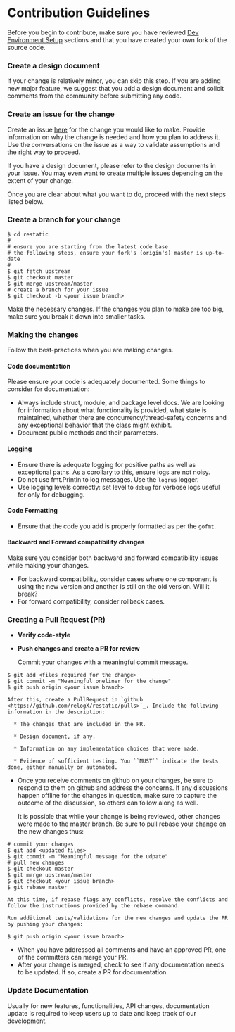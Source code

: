 # Contribution Guidelines

Before you begin to contribute, make sure you have reviewed [Dev Environment Setup](https://github.com/relogX/restatic/blob/master/README.md) sections and that you have created your own fork of the source code.

### Create a design document

If your change is relatively minor, you can skip this step. If you are adding new major feature, we suggest that you add a design document and solicit comments from the community before submitting any code.

### Create an issue for the change

Create an issue [here](https://github.com/relogX/restatic/issues) for the change you would like to make. Provide information on why the change is needed and how you plan to address it. Use the conversations on the issue as a way to validate assumptions and the right way to proceed.

If you have a design document, please refer to the design documents in your Issue. You may even want to create multiple issues depending on the extent of your change.

Once you are clear about what you want to do, proceed with the next steps listed below.

### Create a branch for your change

```text
$ cd restatic
#
# ensure you are starting from the latest code base
# the following steps, ensure your fork's (origin's) master is up-to-date
#
$ git fetch upstream
$ git checkout master
$ git merge upstream/master
# create a branch for your issue
$ git checkout -b <your issue branch>
```

Make the necessary changes. If the changes you plan to make are too big, make sure you break it down into smaller tasks.

### Making the changes

Follow the best-practices when you are making changes.

#### Code documentation

Please ensure your code is adequately documented. Some things to consider for documentation:

* Always include struct, module, and package level docs. We are looking for information about what functionality is provided, what state is maintained, whether there are concurrency/thread-safety concerns and any exceptional behavior that the class might exhibit.
* Document public methods and their parameters.

#### Logging

* Ensure there is adequate logging for positive paths as well as exceptional paths. As a corollary to this, ensure logs are not noisy.
* Do not use fmt.Println to log messages. Use the `logrus` logger.
* Use logging levels correctly: set level to `debug` for verbose logs useful for only for debugging.

#### Code Formatting
* Ensure that the code you add is properly formatted as per the `gofmt`.

#### Backward and Forward compatibility changes

Make sure you consider both backward and forward compatibility issues while making your changes.

* For backward compatibility, consider cases where one component is using the new version and another is still on the old version. Will it break?
* For forward compatibility, consider rollback cases.

### Creating a Pull Request (PR)

* **Verify code-style**
* **Push changes and create a PR for review**

  Commit your changes with a meaningful commit message.

```text
$ git add <files required for the change>
$ git commit -m "Meaningful oneliner for the change"
$ git push origin <your issue branch>

After this, create a PullRequest in `github <https://github.com/relogX/restatic/pulls>`_. Include the following information in the description:

  * The changes that are included in the PR.

  * Design document, if any.

  * Information on any implementation choices that were made.

  * Evidence of sufficient testing. You ``MUST`` indicate the tests done, either manually or automated.
```

* Once you receive comments on github on your changes, be sure to respond to them on github and address the concerns. If any discussions happen offline for the changes in question, make sure to capture the outcome of the discussion, so others can follow along as well.

  It is possible that while your change is being reviewed, other changes were made to the master branch. Be sure to pull rebase your change on the new changes thus:

```text
# commit your changes
$ git add <updated files>
$ git commit -m "Meaningful message for the udpate"
# pull new changes
$ git checkout master
$ git merge upstream/master
$ git checkout <your issue branch>
$ git rebase master

At this time, if rebase flags any conflicts, resolve the conflicts and follow the instructions provided by the rebase command.

Run additional tests/validations for the new changes and update the PR by pushing your changes:
```

```text
$ git push origin <your issue branch>
```

* When you have addressed all comments and have an approved PR, one of the committers can merge your PR.
* After your change is merged, check to see if any documentation needs to be updated. If so, create a PR for documentation.

### Update Documentation

Usually for new features, functionalities, API changes, documentation update is required to keep users up to date and keep track of our development.
